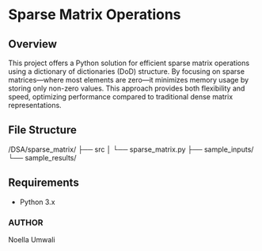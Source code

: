 # Sparse Matrix Operations

## Overview

This project offers a Python solution for efficient sparse matrix operations using a dictionary of dictionaries (DoD) structure. By focusing on sparse matrices—where most elements are zero—it minimizes memory usage by storing only non-zero values. This approach provides both flexibility and speed, optimizing performance compared to traditional dense matrix representations.

## File Structure
/DSA/sparse_matrix/
    ├── src
    │    └── sparse_matrix.py
    ├── sample_inputs/
    └── sample_results/

## Requirements
- Python 3.x

### AUTHOR
Noella Umwali
